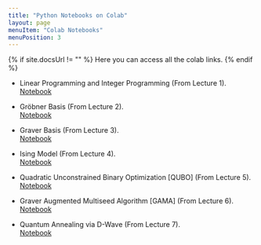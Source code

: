```yaml
---
title: "Python Notebooks on Colab"
layout: page
menuItem: "Colab Notebooks"
menuPosition: 3
---
```

{% if site.docsUrl != "" %}
Here you can access all the colab links.
{% endif %}

- Linear Programming and Integer Programming (From Lecture 1).<br> 
[Notebook](https://colab.research.google.com/github/bernalde/QuIP/blob/master/notebooks/Notebook%201%20-%20LP%20and%20IP.ipynb)

- Gr&ouml;bner Basis (From Lecture 2).<br> 
[Notebook](https://colab.research.google.com/github/bernalde/QuIP/blob/master/notebooks/Notebook%202%20-%20Groebner%20basis.ipynb)

- Graver Basis (From Lecture 3).<br> 
[Notebook](https://colab.research.google.com/github/bernalde/QuIP/blob/master/notebooks/Notebook%203%20-%20Graver%20basis.ipynb)

- Ising Model (From Lecture 4).<br> 
[Notebook](https://colab.research.google.com/github/bernalde/QuIP/blob/master/notebooks/Notebook%204%20-%20Ising%20Model.ipynb)

- Quadratic Unconstrained Binary Optimization [QUBO] (From Lecture 5).<br> 
[Notebook](https://colab.research.google.com/github/bernalde/QuIP/blob/master/notebooks/Notebook%205%20-%20QUBO.ipynb)

- Graver Augmented Multiseed Algorithm [GAMA] (From Lecture 6).<br> 
[Notebook](https://colab.research.google.com/github/bernalde/QuIP/blob/master/notebooks/Notebook%206%20-%20GAMA.ipynb)

- Quantum Annealing via D-Wave (From Lecture 7).<br> 
[Notebook](https://colab.research.google.com/github/bernalde/QuIP/blob/master/notebooks/Notebook%207%20-%20DWave.ipynb)

